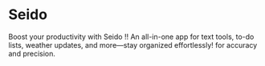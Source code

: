 # Seido
Boost your productivity with Seido !! An all-in-one app for text tools, to-do lists, weather updates, and more—stay organized effortlessly! for accuracy and precision.
